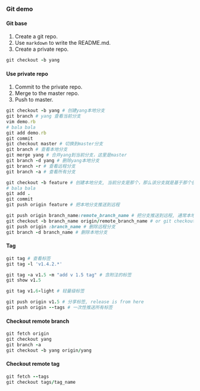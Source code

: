 ### Git demo

#### Git base

1. Create a git repo.
2. Use `markdown` to write the README.md.
3. Create a private repo.
```ruby
git checkout -b yang
```

#### Use private repo
1. Commit to the private repo.
2. Merge to the master repo.
3. Push to master.
```ruby
git checkout -b yang # 创建yang本地分支
git branch # yang 查看当前分支
vim demo.rb
# bala bala
git add demo.rb
git commit
git checkout master # 切换到master分支
git branch # 查看本地分支
git merge yang # 合并yang到当前分支，这里是master
git branch -d yang # 删除yang本地分支
git branch -r # 查看远程分支
git branch -a # 查看所有分支

git checkout -b feature # 创建本地分支, 当前分支是那个，那么该分支就是基于那个创建的
# bala bala
git add .
git commit
git push origin feature # 把本地分支推送到远程
```


```ruby
git push origin branch_name:remote_branch_name # 把分支推送到远程, 通常本地分支的名字和远程分支相同
git checkout -b branch_name origin/remote_branch_name # or git checkout --track origin/remote_branch_name
git push origin :branch_name # 删除远程分支
git branch -d branch_name # 删除本地分支
```

#### Tag

```ruby
git tag # 查看标签
git tag -l 'v1.4.2.*'

git tag -a v1.5 -m "add v 1.5 tag" # 含附注的标签
git show v1.5

git tag v1.6-light # 轻量级标签

git push origin v1.5 # 分享标签, release is from here
git push origin --tags # 一次性推送所有标签
```

#### Checkout remote branch

```ruby
git fetch origin
git checkout yang
git branch -a
git checkout -b yang origin/yang
```

#### Checkout remote tag
```ruby
git fetch --tags
git checkout tags/tag_name
```

